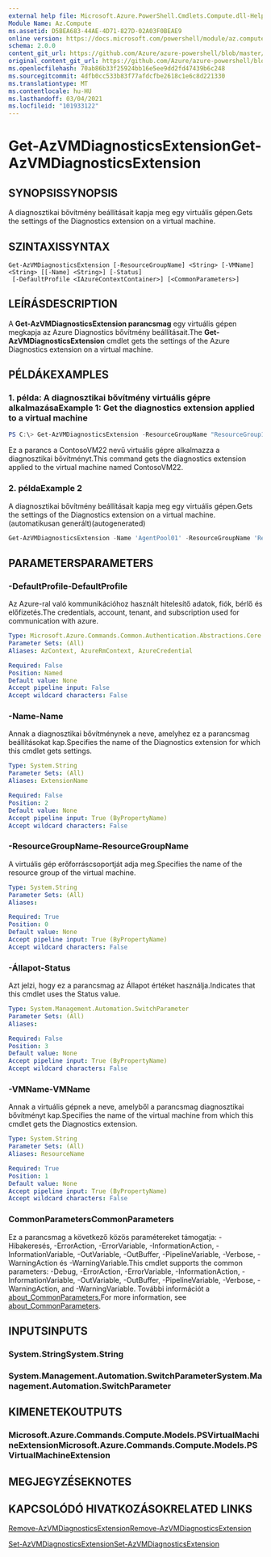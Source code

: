 ```yaml
---
external help file: Microsoft.Azure.PowerShell.Cmdlets.Compute.dll-Help.xml
Module Name: Az.Compute
ms.assetid: D5BEA683-44AE-4D71-827D-02A03F0BEAE9
online version: https://docs.microsoft.com/powershell/module/az.compute/get-azvmdiagnosticsextension
schema: 2.0.0
content_git_url: https://github.com/Azure/azure-powershell/blob/master/src/Compute/Compute/help/Get-AzVMDiagnosticsExtension.md
original_content_git_url: https://github.com/Azure/azure-powershell/blob/master/src/Compute/Compute/help/Get-AzVMDiagnosticsExtension.md
ms.openlocfilehash: 70ab86b33f25924bb16e5ee9dd2fd47439b6c248
ms.sourcegitcommit: 4dfb0cc533b83f77afdcfbe2618c1e6c8d221330
ms.translationtype: MT
ms.contentlocale: hu-HU
ms.lasthandoff: 03/04/2021
ms.locfileid: "101933122"
---
```

# <span data-ttu-id="99087-101">Get-AzVMDiagnosticsExtension</span><span class="sxs-lookup"><span data-stu-id="99087-101">Get-AzVMDiagnosticsExtension</span></span>

## <span data-ttu-id="99087-102">SYNOPSIS</span><span class="sxs-lookup"><span data-stu-id="99087-102">SYNOPSIS</span></span>
<span data-ttu-id="99087-103">A diagnosztikai bővítmény beállításait kapja meg egy virtuális gépen.</span><span class="sxs-lookup"><span data-stu-id="99087-103">Gets the settings of the Diagnostics extension on a virtual machine.</span></span>

## <span data-ttu-id="99087-104">SZINTAXIS</span><span class="sxs-lookup"><span data-stu-id="99087-104">SYNTAX</span></span>

```
Get-AzVMDiagnosticsExtension [-ResourceGroupName] <String> [-VMName] <String> [[-Name] <String>] [-Status]
 [-DefaultProfile <IAzureContextContainer>] [<CommonParameters>]
```

## <span data-ttu-id="99087-105">LEÍRÁS</span><span class="sxs-lookup"><span data-stu-id="99087-105">DESCRIPTION</span></span>
<span data-ttu-id="99087-106">A **Get-AzVMDiagnosticsExtension parancsmag** egy virtuális gépen megkapja az Azure Diagnostics bővítmény beállításait.</span><span class="sxs-lookup"><span data-stu-id="99087-106">The **Get-AzVMDiagnosticsExtension** cmdlet gets the settings of the Azure Diagnostics extension on a virtual machine.</span></span>

## <span data-ttu-id="99087-107">PÉLDÁK</span><span class="sxs-lookup"><span data-stu-id="99087-107">EXAMPLES</span></span>

### <span data-ttu-id="99087-108">1. példa: A diagnosztikai bővítmény virtuális gépre alkalmazása</span><span class="sxs-lookup"><span data-stu-id="99087-108">Example 1: Get the diagnostics extension applied to a virtual machine</span></span>
```powershell
PS C:\> Get-AzVMDiagnosticsExtension -ResourceGroupName "ResourceGroup11" -VMName "ContosoVM22"
```

<span data-ttu-id="99087-109">Ez a parancs a ContosoVM22 nevű virtuális gépre alkalmazza a diagnosztikai bővítményt.</span><span class="sxs-lookup"><span data-stu-id="99087-109">This command gets the diagnostics extension applied to the virtual machine named ContosoVM22.</span></span>

### <span data-ttu-id="99087-110">2. példa</span><span class="sxs-lookup"><span data-stu-id="99087-110">Example 2</span></span>

<span data-ttu-id="99087-111">A diagnosztikai bővítmény beállításait kapja meg egy virtuális gépen.</span><span class="sxs-lookup"><span data-stu-id="99087-111">Gets the settings of the Diagnostics extension on a virtual machine.</span></span> <span data-ttu-id="99087-112">(automatikusan generált)</span><span class="sxs-lookup"><span data-stu-id="99087-112">(autogenerated)</span></span>

```powershell <!-- Aladdin Generated Example --> 
Get-AzVMDiagnosticsExtension -Name 'AgentPool01' -ResourceGroupName 'ResourceGroup11' -Status -VMName 'ContosoVM22'
```

## <span data-ttu-id="99087-113">PARAMETERS</span><span class="sxs-lookup"><span data-stu-id="99087-113">PARAMETERS</span></span>

### <span data-ttu-id="99087-114">-DefaultProfile</span><span class="sxs-lookup"><span data-stu-id="99087-114">-DefaultProfile</span></span>
<span data-ttu-id="99087-115">Az Azure-ral való kommunikációhoz használt hitelesítő adatok, fiók, bérlő és előfizetés.</span><span class="sxs-lookup"><span data-stu-id="99087-115">The credentials, account, tenant, and subscription used for communication with azure.</span></span>

```yaml
Type: Microsoft.Azure.Commands.Common.Authentication.Abstractions.Core.IAzureContextContainer
Parameter Sets: (All)
Aliases: AzContext, AzureRmContext, AzureCredential

Required: False
Position: Named
Default value: None
Accept pipeline input: False
Accept wildcard characters: False
```

### <span data-ttu-id="99087-116">-Name</span><span class="sxs-lookup"><span data-stu-id="99087-116">-Name</span></span>
<span data-ttu-id="99087-117">Annak a diagnosztikai bővítménynek a neve, amelyhez ez a parancsmag beállításokat kap.</span><span class="sxs-lookup"><span data-stu-id="99087-117">Specifies the name of the Diagnostics extension for which this cmdlet gets settings.</span></span>

```yaml
Type: System.String
Parameter Sets: (All)
Aliases: ExtensionName

Required: False
Position: 2
Default value: None
Accept pipeline input: True (ByPropertyName)
Accept wildcard characters: False
```

### <span data-ttu-id="99087-118">-ResourceGroupName</span><span class="sxs-lookup"><span data-stu-id="99087-118">-ResourceGroupName</span></span>
<span data-ttu-id="99087-119">A virtuális gép erőforráscsoportját adja meg.</span><span class="sxs-lookup"><span data-stu-id="99087-119">Specifies the name of the resource group of the virtual machine.</span></span>

```yaml
Type: System.String
Parameter Sets: (All)
Aliases:

Required: True
Position: 0
Default value: None
Accept pipeline input: True (ByPropertyName)
Accept wildcard characters: False
```

### <span data-ttu-id="99087-120">-Állapot</span><span class="sxs-lookup"><span data-stu-id="99087-120">-Status</span></span>
<span data-ttu-id="99087-121">Azt jelzi, hogy ez a parancsmag az Állapot értéket használja.</span><span class="sxs-lookup"><span data-stu-id="99087-121">Indicates that this cmdlet uses the Status value.</span></span>

```yaml
Type: System.Management.Automation.SwitchParameter
Parameter Sets: (All)
Aliases:

Required: False
Position: 3
Default value: None
Accept pipeline input: True (ByPropertyName)
Accept wildcard characters: False
```

### <span data-ttu-id="99087-122">-VMName</span><span class="sxs-lookup"><span data-stu-id="99087-122">-VMName</span></span>
<span data-ttu-id="99087-123">Annak a virtuális gépnek a neve, amelyből a parancsmag diagnosztikai bővítményt kap.</span><span class="sxs-lookup"><span data-stu-id="99087-123">Specifies the name of the virtual machine from which this cmdlet gets the Diagnostics extension.</span></span>

```yaml
Type: System.String
Parameter Sets: (All)
Aliases: ResourceName

Required: True
Position: 1
Default value: None
Accept pipeline input: True (ByPropertyName)
Accept wildcard characters: False
```

### <span data-ttu-id="99087-124">CommonParameters</span><span class="sxs-lookup"><span data-stu-id="99087-124">CommonParameters</span></span>
<span data-ttu-id="99087-125">Ez a parancsmag a következő közös paramétereket támogatja: -Hibakeresés, -ErrorAction, -ErrorVariable, -InformationAction, -InformationVariable, -OutVariable, -OutBuffer, -PipelineVariable, -Verbose, -WarningAction és -WarningVariable.</span><span class="sxs-lookup"><span data-stu-id="99087-125">This cmdlet supports the common parameters: -Debug, -ErrorAction, -ErrorVariable, -InformationAction, -InformationVariable, -OutVariable, -OutBuffer, -PipelineVariable, -Verbose, -WarningAction, and -WarningVariable.</span></span> <span data-ttu-id="99087-126">További információt a [about_CommonParameters.](http://go.microsoft.com/fwlink/?LinkID=113216)</span><span class="sxs-lookup"><span data-stu-id="99087-126">For more information, see [about_CommonParameters](http://go.microsoft.com/fwlink/?LinkID=113216).</span></span>

## <span data-ttu-id="99087-127">INPUTS</span><span class="sxs-lookup"><span data-stu-id="99087-127">INPUTS</span></span>

### <span data-ttu-id="99087-128">System.String</span><span class="sxs-lookup"><span data-stu-id="99087-128">System.String</span></span>

### <span data-ttu-id="99087-129">System.Management.Automation.SwitchParameter</span><span class="sxs-lookup"><span data-stu-id="99087-129">System.Management.Automation.SwitchParameter</span></span>

## <span data-ttu-id="99087-130">KIMENETEK</span><span class="sxs-lookup"><span data-stu-id="99087-130">OUTPUTS</span></span>

### <span data-ttu-id="99087-131">Microsoft.Azure.Commands.Compute.Models.PSVirtualMachineExtension</span><span class="sxs-lookup"><span data-stu-id="99087-131">Microsoft.Azure.Commands.Compute.Models.PSVirtualMachineExtension</span></span>

## <span data-ttu-id="99087-132">MEGJEGYZÉSEK</span><span class="sxs-lookup"><span data-stu-id="99087-132">NOTES</span></span>

## <span data-ttu-id="99087-133">KAPCSOLÓDÓ HIVATKOZÁSOK</span><span class="sxs-lookup"><span data-stu-id="99087-133">RELATED LINKS</span></span>

[<span data-ttu-id="99087-134">Remove-AzVMDiagnosticsExtension</span><span class="sxs-lookup"><span data-stu-id="99087-134">Remove-AzVMDiagnosticsExtension</span></span>](./Remove-AzVMDiagnosticsExtension.md)

[<span data-ttu-id="99087-135">Set-AzVMDiagnosticsExtension</span><span class="sxs-lookup"><span data-stu-id="99087-135">Set-AzVMDiagnosticsExtension</span></span>](./Set-AzVMDiagnosticsExtension.md)


